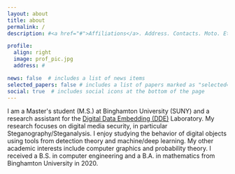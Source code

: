 ```yaml
---
layout: about
title: about
permalink: /
description: #<a href="#">Affiliations</a>. Address. Contacts. Moto. Etc.

profile:
  align: right
  image: prof_pic.jpg
  address: #

news: false  # includes a list of news items
selected_papers: false # includes a list of papers marked as "selected={true}"
social: true  # includes social icons at the bottom of the page
---
```


I am a Master's student (M.S.) at Binghamton University (SUNY) and a research assistant for the [Digital Data Embedding (DDE)](http://dde.binghamton.edu/) Laboratory. My research focuses on digital media security, in particular Steganography/Steganalysis. I enjoy studying the behavior of digital objects using tools from detection theory and machine/deep learning. My other academic interests include computer graphics and probability theory. I received a B.S. in computer engineering and a B.A. in mathematics from Binghamton University in 2020.